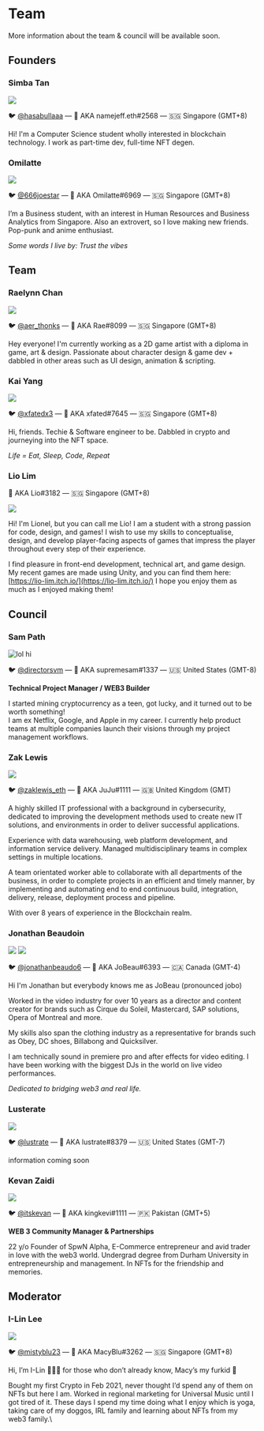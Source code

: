 # Team

More information about the team & council will be available soon.



## Founders <a href="#what-is-nft-worlds" id="what-is-nft-worlds"></a>

### Simba Tan

![](<../.gitbook/assets/unnamed (6).png>)

🐦 [@hasabullaaa](https://twitter.com/hasabullaaa)  — :clap: AKA namejeff.eth#2568 — 🇸🇬 Singapore (GMT+8)

Hi! I'm a Computer Science student wholly interested in blockchain technology. I work as part-time dev, full-time NFT degen.

### Omilatte

![](../.gitbook/assets/unnamed.png)

🐦 [@666joestar](https://twitter.com/666joestar)  — :clap: AKA Omilatte#6969 — 🇸🇬 Singapore (GMT+8)

I’m a Business student, with an interest in Human Resources and Business Analytics from Singapore. Also an extrovert, so I love making new friends. Pop-punk and anime enthusiast.&#x20;

_Some words I live by: Trust the vibes_&#x20;

## Team <a href="#what-is-nft-worlds" id="what-is-nft-worlds"></a>

### **Raelynn Chan**

![](<../.gitbook/assets/unnamed (5).png>)

🐦 [@aer\_thonks](https://twitter.com/aer\_thonks)  — :clap: AKA Rae#8099 — 🇸🇬 Singapore (GMT+8)

Hey everyone! I'm currently working as a 2D game artist with a diploma in game, art & design. Passionate about character design & game dev + dabbled in other areas such as UI design, animation & scripting.&#x20;

### Kai Yang

![](../.gitbook/assets/unnamed5.png)

🐦 [@xfatedx3](https://twitter.com/xfatedx3)  — :clap: AKA xfated#7645 — 🇸🇬 Singapore (GMT+8)

Hi, friends. Techie & Software engineer to be. Dabbled in crypto and journeying into the NFT space.

_Life = Eat, Sleep, Code, Repeat_

### Lio Lim

:clap: AKA Lio#3182 — 🇸🇬 Singapore (GMT+8)

![](../.gitbook/assets/liger.png)

Hi! I'm Lionel, but you can call me Lio! I am a student with a strong passion for code, design, and games! I wish to use my skills to conceptualise, design, and develop player-facing aspects of games that impress the player throughout every step of their experience.&#x20;

I find pleasure in front-end development, technical art, and game design. My recent games are made using Unity, and you can find them here: [https://lio-lim.itch.io/](https://lio-lim.itch.io/) I hope you enjoy them as much as I enjoyed making them!

## Council <a href="#what-is-nft-worlds" id="what-is-nft-worlds"></a>

### Sam **Path**

![lol hi ](<../.gitbook/assets/unnamed (41).png>)

🐦 [@directorsvm](https://twitter.com/DIRECTORSVM)  — :clap: AKA supremesam#1337 — 🇺🇸 United States (GMT-8)

**Technical Project Manager / WEB3 Builder**&#x20;

I started mining cryptocurrency as a teen, got lucky, and it turned out to be worth something!\
I am ex Netflix, Google, and Apple in my career. I currently help product teams at multiple companies launch their visions through my project management workflows.&#x20;

### Zak Lewis

![](../.gitbook/assets/unnamed.gif)

🐦 [@zaklewis\_eth](https://twitter.com/zaklewis\_eth)  — :clap: AKA JuJu#1111 — 🇬🇧 United Kingdom (GMT)

A highly skilled IT professional with a background in cybersecurity, dedicated to improving the development methods used to create new IT solutions, and environments in order to deliver successful applications.

Experience with data warehousing, web platform development, and information service delivery. Managed multidisciplinary teams in complex settings in multiple locations.

A team orientated worker able to collaborate with all departments of the business, in order to complete projects in an efficient and timely manner, by implementing and automating end to end continuous build, integration, delivery, release, deployment process and pipeline.

With over 8 years of experience in the Blockchain realm.

### Jonathan Beaudoin

![](<../.gitbook/assets/unnamed (3) (1).png>) ![](../.gitbook/assets/mugshot.jpg)

🐦 [@jonathanbeaudo6](https://twitter.com/JonathanBeaudo6)  — :clap: AKA JoBeau#6393 — 🇨🇦 Canada (GMT-4)

Hi I'm Jonathan but everybody knows me as JoBeau (pronounced jobo)&#x20;

Worked in the video industry for over 10 years as a director and content creator for brands such as Cirque du Soleil, Mastercard, SAP solutions, Opera of Montreal and more.&#x20;

My skills also span the clothing industry as a representative for brands such as Obey, DC shoes, Billabong and Quicksilver.

I am technically sound in premiere pro and after effects for video editing. I have been working with the biggest DJs in the world on live video performances.&#x20;

_Dedicated to bridging web3 and real life._

### Lusterate

![](<../.gitbook/assets/unnamed (1).png>)

🐦 [@lustrate](https://twitter.com/lustrate)  — :clap: AKA lustrate#8379 — 🇺🇸 United States (GMT-7)

information coming soon

### Kevan Zaidi

![](<../.gitbook/assets/unnamed (3).png>)

🐦 [@itskevan](https://twitter.com/itsKevan)  — :clap: AKA kingkevi#1111 — 🇵🇰 Pakistan (GMT+5)

**WEB 3 Community Manager & Partnerships**

22 y/o Founder of SpwN Alpha, E-Commerce entrepreneur and avid trader in love with the web3 world. Undergrad degree from Durham University in entrepreneurship and management. In NFTs for the friendship and memories.

## Moderator <a href="#what-is-nft-worlds" id="what-is-nft-worlds"></a>

### I-Lin Lee

![](<../.gitbook/assets/unnamed (7).png>)

🐦 [@mistyblu23](https://twitter.com/mistyblu23)  — :clap: AKA MacyBlu#3262 — 🇸🇬 Singapore (GMT+8)

Hi, I’m I-Lin 🙆🏻‍♀️ for those who don’t already know, Macy’s my furkid 🐶&#x20;

Bought my first Crypto in Feb 2021, never thought I’d spend any of them on NFTs but here I am. Worked in regional marketing for Universal Music until I got tired of it. These days I spend my time doing what I enjoy which is yoga, taking care of my doggos, IRL family and learning about NFTs from my web3 family.\
